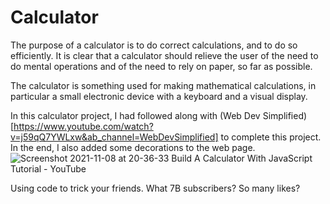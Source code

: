 ﻿# Calculator

The purpose of a calculator is to do correct calculations, and to do so efficiently. It is clear that a calculator should relieve the user of the need to do mental operations and of the need to rely on paper, so far as possible.

The calculator is something used for making mathematical calculations, in particular a small electronic device with a keyboard and a visual display.

In this calculator project, I had followed along with (Web Dev Simplified)[https://www.youtube.com/watch?v=j59qQ7YWLxw&ab_channel=WebDevSimplified] to complete this project. In the end, I also added some decorations to the web page.![Screenshot 2021-11-08 at 20-36-33 Build A Calculator With JavaScript Tutorial - YouTube](https://user-images.githubusercontent.com/86176575/140862996-72c33620-08c4-4af9-96c2-a2ddd8cc9449.png)

Using code to trick your friends. What 7B subscribers? So many likes?

